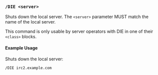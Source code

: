 <!-- This file contains a page fragment. Any changes will affect all pages that include it. -->

### `/DIE <server>`

Shuts down the local server. The `<server>` parameter MUST match the name of the local server.

This command is only usable by server operators with DIE in one of their `<class>` blocks.

#### Example Usage

Shuts down the local server:

```plaintext
/DIE irc2.example.com
```
